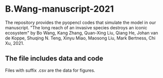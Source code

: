 # B.Wang-manuscript-2021

The repository provides the pyopencl codes that simulate the model in our manuscript. "The long reach of an invasive species destroys an iconic ecosystem" by Bo Wang, Kang Zhang, Quan-Xing Liu, Qiang He, Johan van de Koppe, Shuqing N. Teng, Xinyu Miao, Maosong Liu, Mark Bertness, Chi Xu, 2021.

## The file includes data and code
Files with suffix .csv are the data for figures. 
